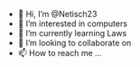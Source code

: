 - 👋 Hi, I’m @Netisch23
- 👀 I’m interested in computers
- 🌱 I’m currently learning Laws
- 💞️ I’m looking to collaborate on 
- 📫 How to reach me ...

<!---
ShibuyaRin23/ShibuyaRin23 is a ✨ special ✨ repository because its `README.md` (this file) appears on your GitHub profile.
You can click the Preview link to take a look at your changes.
--->
